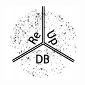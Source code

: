  <img src="https://github.com/RemHero/RemHero/blob/main/png/rikka/logo.png" width="200" height="200" alt="抖音小程序"/><br/>
